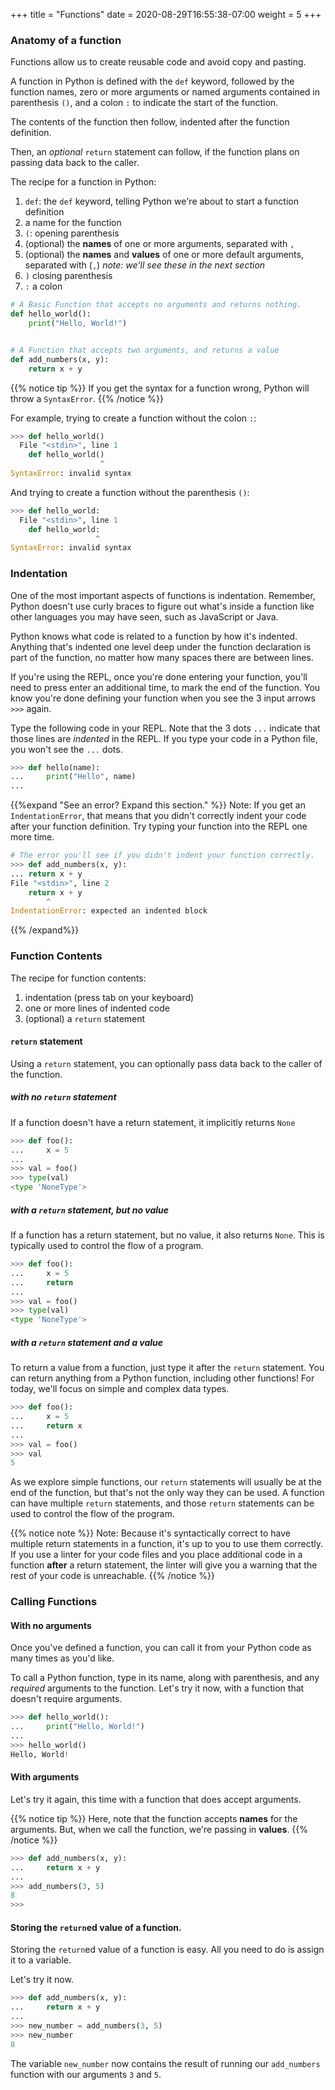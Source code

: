 +++
title = "Functions"
date = 2020-08-29T16:55:38-07:00
weight = 5
+++

### Anatomy of a function

Functions allow us to create reusable code and avoid copy and pasting.

A function in Python is defined with the `def` keyword, followed by the function names, zero or more arguments or named arguments contained in parenthesis `()`, and a colon `:` to indicate the start of the function.

The contents of the function then follow, indented after the function definition.

Then, an *optional* `return` statement can follow, if the function plans on passing data back to the caller.

The recipe for a function in Python:

1. `def`: the `def` keyword, telling Python we're about to start a function definition
1. a name for the function
1. `(`: opening parenthesis
1. (optional) the **names** of one or more arguments, separated with `,`
1. (optional) the **names** and **values** of one or more default arguments, separated with (`,`) *note: we'll see these in the next section*
1. `)` closing parenthesis
1. `:` a colon

```python
# A Basic Function that accepts no arguments and returns nothing.
def hello_world():
    print("Hello, World!")


# A Function that accepts two arguments, and returns a value
def add_numbers(x, y):
    return x + y
```

{{% notice tip %}}
If you get the syntax for a function wrong, Python will throw a `SyntaxError`.
{{% /notice %}}

For example, trying to create a function without the colon `:`:

```python
>>> def hello_world()
  File "<stdin>", line 1
    def hello_world()
                    ^
SyntaxError: invalid syntax
```

And trying to create a function without the parenthesis `()`:

```python
>>> def hello_world:
  File "<stdin>", line 1
    def hello_world:
                   ^
SyntaxError: invalid syntax
```

### Indentation

One of the most important aspects of functions is indentation. Remember, Python doesn't use curly braces to figure out what's inside a function like other languages you may have seen, such as JavaScript or Java.

Python knows what code is related to a function by how it's indented. Anything that's indented one level deep under the function declaration is part of the function, no matter how many spaces there are between lines.

If you're using the REPL, once you're done entering your function, you'll need to press enter an additional time, to mark the end of the function. You know you're done defining your function when you see the 3 input arrows `>>>` again.

Type the following code in your REPL. Note that the 3 dots `...` indicate that those lines are *indented* in the REPL. If you type your code in a Python file, you won't see the `...` dots.

```python
>>> def hello(name):
...     print("Hello", name)
...
```

{{%expand "See an error? Expand this section." %}}
Note: If you get an `IndentationError`, that means that you didn't correctly indent your code after your function definition. Try typing your function into the REPL one more time.

```python
# The error you'll see if you didn't indent your function correctly.
>>> def add_numbers(x, y):
... return x + y
File "<stdin>", line 2
    return x + y
        ^
IndentationError: expected an indented block
```
{{% /expand%}}

### Function Contents

The recipe for function contents:

1. indentation (press tab on your keyboard)
1. one or more lines of indented code
1. (optional) a `return` statement

#### `return` statement

Using a `return` statement, you can optionally pass data back to the caller of the function.

##### with no `return` statement

If a function doesn't have a return statement, it implicitly returns `None`

```python
>>> def foo():
...     x = 5
...
>>> val = foo()
>>> type(val)
<type 'NoneType'>
```

##### with a `return` statement, but no value

If a function has a return statement, but no value, it also returns `None`. This is typically used to control the flow of a program.

```python
>>> def foo():
...     x = 5
...     return
...
>>> val = foo()
>>> type(val)
<type 'NoneType'>
```

##### with a `return` statement and a value

To return a value from a function, just type it after the `return` statement. You can return anything from a Python function, including other functions! For today, we'll focus on simple and complex data types.

```python
>>> def foo():
...     x = 5
...     return x
...
>>> val = foo()
>>> val
5
```

As we explore simple functions, our `return` statements will usually be at the end of the function, but that's not the only way they can be used. A function can have multiple `return` statements, and those `return` statements can be used to control the flow of the program.

{{% notice note %}}
Note: Because it's syntactically correct to have multiple return statements in a function, it's up to you to use them correctly. If you use a linter for your code files and you place additional code in a function **after** a return statement, the
linter will give you a warning that the rest of your code is unreachable.
{{% /notice %}}



### Calling Functions

#### With no arguments

Once you've defined a function, you can call it from your Python code as many times as you'd like.

To call a Python function, type in its name, along with parenthesis, and any *required* arguments to the function. Let's try it now, with a function that doesn't require arguments.

```python
>>> def hello_world():
...     print("Hello, World!")
...
>>> hello_world()
Hello, World!
```

#### With arguments

Let's try it again, this time with a function that does accept arguments.

{{% notice tip %}}
Here, note that the function accepts **names** for the arguments. But, when we call the function, we're passing in **values**.
{{% /notice %}}

```python
>>> def add_numbers(x, y):
...     return x + y
...
>>> add_numbers(3, 5)
8
>>>
```

#### Storing the `return`ed value of a function.

Storing the `return`ed value of a function is easy. All you need to do is assign it to a variable.

Let's try it now.

```python
>>> def add_numbers(x, y):
...     return x + y
...
>>> new_number = add_numbers(3, 5)
>>> new_number
8
```

The variable `new_number` now contains the result of running our `add_numbers` function with our arguments `3` and `5`.
